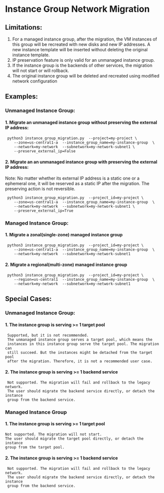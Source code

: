 # Instance Group Network Migration
## Limitations:
1. For a managed instance group, after the migration, the VM instances of this group will be recreated with new disks and new IP addresses. A new instance template will be inserted without deleting the original instance template.
2. IP preservation feature is only valid for an unmanaged instance group. 
3. If the instance group is the backends of other services, the migration will not start or will rollback.
4. The original instance group will be deleted and recreated using modified network configuration

## Examples:
### Unmanaged Instance Group:
#### 1. Migrate an unmanaged instance group without preserving the external IP address:
     python3 instance_group_migration.py  --project=my-project \
        --zone=us-central1-a  --instance_group_name=my-instance-group  \
        --network=my-network  --subnetwork=my-network-subnet1 \
        --preserve_external_ip=False
         
#### 2. Migrate an an unmanaged instance group with preserving the external IP address:
Note: No matter whether its external IP address is a static one or a ephemeral one, 
it will be reserved as a static IP after the migration. The preserving action is not reversible. 

     python3 instance_group_migration.py  --project_id=my-project \
        --zone=us-central1-a  --instance_group_name=my-instance-group  \
        --network=my-network  --subnetwork=my-network-subnet1 \
        --preserve_external_ip=True
        
### Managed Instance Group:
#### 1. Migrate a zonal(single-zone) managed instance group
     python3 instance_group_migration.py  --project_id=my-project \
        --zone=us-central1-a  --instance_group_name=my-instance-group  \
        --network=my-network  --subnetwork=my-network-subnet1
#### 2. Migrate a regional(multi-zone) managed instance group
     python3 instance_group_migration.py  --project_id=my-project \
        --region=us-central1  --instance_group_name=my-instance-group  \
        --network=my-network  --subnetwork=my-network-subnet1
        
## Special Cases:
### Unmanaged Instance Group:
#### 1. The instance group is serving >= 1 target pool
     Supported, but it is not recommended. 
     The unmanaged instance group serves a target pool, which means the
     instances in this instance group serve the target pool. The migration can
     still succeed. But the instances might be detached from the target pool
     after the migration. Therefore, it is not a recommended user case.
#### 2. The instance group is serving >= 1 backend service
     Not supported. The migration will fail and rollback to the legacy network.
     The user should migrate the backend service directly, or detach the instance
     group from the backend service.
### Managed Instance Group
#### 1. The instance group is serving >= 1 target pool
    Not supported. The migration will not start.
    The user should migrate the target pool directly, or detach the instance
    group from the target pool.
#### 2. The instance group is serving >= 1 backend service
     Not supported. The migration will fail and rollback to the legacy network.
     The user should migrate the backend service directly, or detach the instance
     group from the backend service.